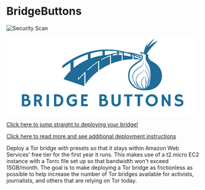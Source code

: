 # BridgeButtons
![Security Scan](https://github.com/kevinl95/BridgeButtons/actions/workflows/main.yml/badge.svg)

![BridgeButtons Logo](/docs/bb_transparent.png)

[Click here to jump straight to deploying your bridge!](https://kevinl95.github.io/BridgeButtons/#how-do-i-deploy-my-bridge)

[Click here to read more and see additional deployment instructions](https://kevinl95.github.io/BridgeButtons)

Deploy a Tor bridge with presets so that it stays within Amazon Web Services' free tier for the first year it runs. This makes use of a t2.micro EC2 instance with a Torrc file set up so that bandwidth won't exceed 15GB/month. The goal is to make deploying a Tor bridge as frictionless as possible to help increase the number of Tor bridges available for activists, journalists, and others that are relying on Tor today.